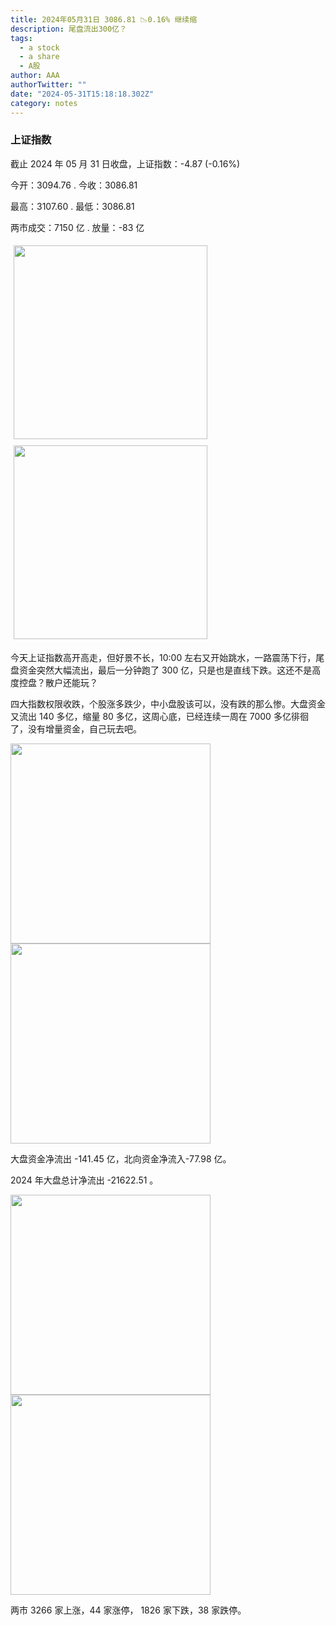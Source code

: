 ```yaml
---
title: 2024年05月31日 3086.81 📉0.16% 继续缩
description: 尾盘流出300亿？
tags:
  - a stock
  - a share
  - A股
author: AAA
authorTwitter: ""
date: "2024-05-31T15:18:18.302Z"
category: notes
---
```


### 上证指数

截止 2024 年 05 月 31 日收盘，上证指数：<span class="font-semibold text-g-5">-4.87 (-0.16%)</span>

今开：<span class="font-semibold text-r-5">3094.76 </span> . 今收：<span class="font-semibold text-g-5">3086.81 </span>

最高：<span class="font-semibold text-r-5">3107.60 </span> . 最低：<span class="font-semibold text-g-5">3086.81 </span>

两市成交：<span class="font-semibold">7150 亿</span> . 放量：<span class="font-semibold text-g-5">-83 亿</span>

<img src="/images/uploads/2024-05/20240531-zs-sh.png" style="width: 310px;display:inline-block;margin: 5px">
<img src="/images/uploads/2024-05/20240531-zs-sh-rk.png" style="width: 310px;display:inline-block;margin: 5px">

今天上证指数高开高走，但好景不长，10:00 左右又开始跳水，一路震荡下行，尾盘资金突然大幅流出，最后一分钟跑了 300 亿，只是也是直线下跌。这还不是高度控盘？散户还能玩？

四大指数权限收跌，个股涨多跌少，中小盘股该可以，没有跌的那么惨。大盘资金又流出 140 多亿，缩量 80 多亿，这周心底，已经连续一周在 7000 多亿徘徊了，没有增量资金，自己玩去吧。

<img src="/images/uploads/2024-05/20240531-zs-global.png" width="320">
<img src="/images/uploads/2024-05/20240531-zs-bs.png" width="320">

大盘资金净流出 <span class="font-semibold text-g-5">-141.45 亿</span>，北向资金净流入<span class="font-semibold text-g-5">-77.98 亿</span>。

2024 年大盘总计净流出 <span class="font-semibold text-g-8">-21622.51 </span>。

<img src="/images/uploads/2024-05/20240531-zs-as.png" width="320">
<img src="/images/uploads/2024-05/20240531-zs-zdtj.png" width="320">

两市 <span class="font-semibold text-r-6">3266</span> 家上涨，44 家涨停， <span class="text-g-6">1826</span> 家下跌，38 家跌停。
